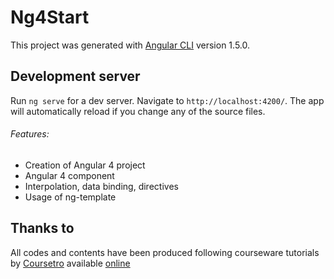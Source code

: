 # Ng4Start

This project was generated with [Angular CLI](https://github.com/angular/angular-cli) version 1.5.0.

## Development server

Run `ng serve` for a dev server. Navigate to `http://localhost:4200/`. The app will automatically reload if you change any of the source files.

###### Features:
- Creation of Angular 4 project 
- Angular 4 component
- Interpolation, data binding, directives
- Usage of ng-template

## Thanks to
All codes and contents have been produced following courseware tutorials by [Coursetro](https://coursetro.com/) available [online](https://www.youtube.com/channel/UCVyRiMvfUNMA1UPlDPzG5Ow)



